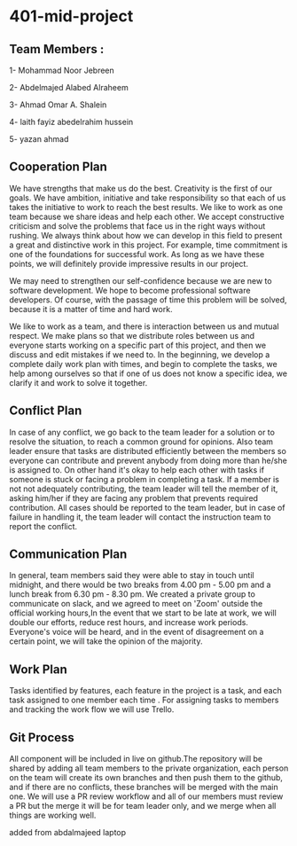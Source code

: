 # 401-mid-project

## Team Members :
1- Mohammad Noor Jebreen

2- Abdelmajed Alabed Alraheem

3- Ahmad Omar A. Shalein

4- laith fayiz abedelrahim hussein

5- yazan ahmad 


## Cooperation Plan

We have strengths that make us do the best. Creativity is the first of our goals.  We have ambition, initiative and take responsibility so that each of us takes the initiative to work to reach the best results. We like to work as one team because we share ideas and help each other. We accept constructive criticism and solve the problems that face us in the right ways without rushing.  We always think about how we can develop in this field to present a great and distinctive work in this project.  For example, time commitment is one of the foundations for successful work.  As long as we have these points, we will definitely provide impressive results in our  project.

We may need to strengthen our self-confidence because we are new to software development. We hope to become professional software developers.  Of course, with the passage of time this problem will be solved, because it is a matter of time and hard work.

We like to work as a team, and there is interaction between us and mutual respect.  We make plans so that we distribute roles between us and everyone starts working on a specific part of this project, and then we discuss and edit mistakes if we need to.  In the beginning, we develop a complete daily work plan with times, and begin to complete the tasks, we help among ourselves so that if one of us does not know a specific idea, we clarify it and work to solve it together.


## Conflict Plan 

In case of any conflict, we go back to the team leader for a solution or to resolve the situation, to reach a common ground for opinions. Also team leader ensure that tasks are distributed efficiently between the members so everyone can contribute and prevent anybody from doing more than he/she is assigned to. On other hand it's okay to help each other with tasks if someone is stuck or facing a problem in completing a task. If a member is not not adequately contributing, the team leader will tell the member of it, asking him/her if they are facing any problem that prevents required contribution. All cases should  be reported to the team leader, but in case of failure in handling it, the team leader will contact the instruction team to report the conflict.

## Communication Plan

In general, team members said they were able to stay in touch until midnight, and there would be two breaks from 4.00 pm - 5.00 pm and a lunch break from 6.30 pm - 8.30 pm.
We created a private group to communicate on slack, and we agreed to meet on 'Zoom' outside the official working hours,In the event that we start to be late at work, we will double our efforts, reduce rest hours, and increase work periods. Everyone's voice will be heard, and in the event of disagreement on a certain point, we will take the opinion of the majority.

## Work Plan

Tasks identified by features, each feature in the project is a task, and each task assigned to one member each time . For assigning tasks to members and tracking the work flow we will use Trello.

## Git Process

All component will be included in live on github.The repository will be shared by adding all team members to the private organization, each person on the team will create its own branches and then push them to the github, and if there are no conflicts, these branches will be merged with the main one. We will use a PR review workflow and all of our members must review a PR but the merge it will be for team leader only, and we merge when all things are working well.



added from abdalmajeed  laptop